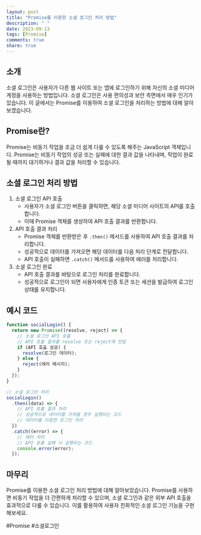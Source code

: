 ```yaml
---
layout: post
title: "Promise를 이용한 소셜 로그인 처리 방법"
description: " "
date: 2023-09-13
tags: [Promise]
comments: true
share: true
---
```


## 소개
소셜 로그인은 사용자가 다른 웹 사이트 또는 앱에 로그인하기 위해 자신의 소셜 미디어 계정을 사용하는 방법입니다. 소셜 로그인은 사용 편의성과 보안 측면에서 매우 인기가 있습니다. 이 글에서는 Promise를 이용하여 소셜 로그인을 처리하는 방법에 대해 알아보겠습니다.

## Promise란?
Promise는 비동기 작업을 조금 더 쉽게 다룰 수 있도록 해주는 JavaScript 객체입니다. Promise는 비동기 작업의 성공 또는 실패에 대한 결과 값을 나타내며, 작업이 완료될 때까지 대기하거나 결과 값을 처리할 수 있습니다.

## 소셜 로그인 처리 방법
1. 소셜 로그인 API 호출
   - 사용자가 소셜 로그인 버튼을 클릭하면, 해당 소셜 미디어 사이트의 API를 호출합니다.
   - 이때 Promise 객체를 생성하여 API 호출 결과를 반환합니다.
2. API 호출 결과 처리
   - Promise 객체를 반환받은 후 `.then()` 메서드를 사용하여 API 호출 결과를 처리합니다.
   - 성공적으로 데이터를 가져오면 해당 데이터를 다음 처리 단계로 전달합니다.
   - API 호출이 실패하면 `.catch()` 메서드를 사용하여 에러를 처리합니다.
3. 소셜 로그인 완료
   - API 호출 결과를 바탕으로 로그인 처리를 완료합니다.
   - 성공적으로 로그인이 되면 사용자에게 인증 토큰 또는 세션을 발급하여 로그인 상태를 유지합니다.

## 예시 코드
```javascript
function socialLogin() {
  return new Promise((resolve, reject) => {
    // 소셜 로그인 API 호출
    // API 호출 결과를 resolve 또는 reject에 전달
    if (API 호출 성공) {
      resolve(로그인 데이터);
    } else {
      reject(에러 메시지);
    }
  });
}

// 소셜 로그인 처리
socialLogin()
  .then((data) => {
    // API 호출 결과 처리
    // 성공적으로 데이터를 가져올 경우 실행되는 코드
    // 데이터를 이용한 로그인 처리
  })
  .catch((error) => {
    // 에러 처리
    // API 호출 실패 시 실행되는 코드
    console.error(error);
  });
```

## 마무리
Promise를 이용한 소셜 로그인 처리 방법에 대해 알아보았습니다. Promise를 사용하면 비동기 작업을 더 간편하게 처리할 수 있으며, 소셜 로그인과 같은 외부 API 호출을 효과적으로 다룰 수 있습니다. 이를 활용하여 사용자 친화적인 소셜 로그인 기능을 구현해보세요.

#Promise #소셜로그인